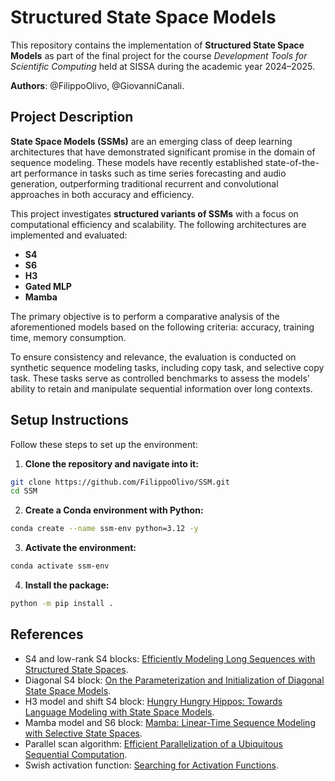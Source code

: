 # Structured State Space Models

This repository contains the implementation of **Structured State Space Models** as part of the final project for the course _Development Tools for Scientific Computing_ held at SISSA during the academic year 2024–2025.

**Authors**: @FilippoOlivo, @GiovanniCanali.

## Project Description

**State Space Models (SSMs)** are an emerging class of deep learning architectures that have demonstrated significant promise in the domain of sequence modeling. These models have recently established state-of-the-art performance in tasks such as time series forecasting and audio generation, outperforming traditional recurrent and convolutional approaches in both accuracy and efficiency.

This project investigates **structured variants of SSMs** with a focus on computational efficiency and scalability. The following architectures are implemented and evaluated:

- **S4**
- **S6**
- **H3**
- **Gated MLP**
- **Mamba**

The primary objective is to perform a comparative analysis of the aforementioned models based on the following criteria: accuracy, training time, memory consumption.

To ensure consistency and relevance, the evaluation is conducted on synthetic sequence modeling tasks, including
copy task, and selective copy task. These tasks serve as controlled benchmarks to assess the models' ability to retain and manipulate sequential information over long contexts.


## Setup Instructions

Follow these steps to set up the environment:

1. **Clone the repository and navigate into it:**

```bash
git clone https://github.com/FilippoOlivo/SSM.git
cd SSM
```

2. **Create a Conda environment with Python:**

```bash
conda create --name ssm-env python=3.12 -y
```

3. **Activate the environment:**

```bash
conda activate ssm-env
```

4. **Install the package:**

```bash
python -m pip install .
```

## References
- S4 and low-rank S4 blocks: [Efficiently Modeling Long Sequences with Structured State Spaces](https://doi.org/10.48550/arXiv.2111.00396).
- Diagonal S4 block: [On the Parameterization and Initialization of
Diagonal State Space Models](https://arxiv.org/pdf/2206.11893).
- H3 model and shift S4 block: [Hungry Hungry Hippos: Towards Language Modeling with State Space Models](https://doi.org/10.48550/arXiv.2212.14052).
- Mamba model and S6 block: [Mamba: Linear-Time Sequence Modeling with Selective State Spaces](https://doi.org/10.48550/arXiv.2312.00752).
- Parallel scan algorithm: [Efficient Parallelization of a Ubiquitous Sequential Computation](https://arxiv.org/abs/2311.06281).
- Swish activation function: [Searching for Activation Functions](https://doi.org/10.48550/arXiv.1710.05941).